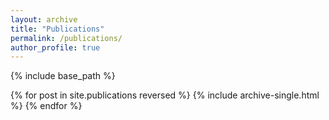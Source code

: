 ```yaml
---
layout: archive
title: "Publications"
permalink: /publications/
author_profile: true
---
```


<!-- {% if author.googlescholar %}
  You can also find my articles on <u><a href="{{author.googlescholar}}">my Google Scholar profile</a>.</u>
{% endif %}
 -->

{% include base_path %}

{% for post in site.publications reversed %}
  {% include archive-single.html %}
{% endfor %}
